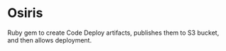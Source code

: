 # Osiris
Ruby gem to create Code Deploy artifacts, publishes them to S3 bucket, and then allows deployment.
